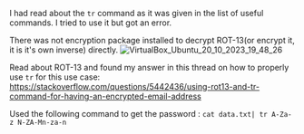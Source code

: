 I had read about the ```tr``` command as it was given in the list of useful commands. I tried to use it but got an error.


There was not encryption package installed to decrypt ROT-13(or encrypt it, it is it's own inverse) directly.
![VirtualBox_Ubuntu_20_10_2023_19_48_26](https://github.com/CoderZonora/overthewire_bandit_writeup/assets/140229408/e005df29-f0d2-43a7-8dbd-7f820f319c9e)


Read about ROT-13 and found my answer in this thread on how to properly use ```tr``` for this use case:
https://stackoverflow.com/questions/5442436/using-rot13-and-tr-command-for-having-an-encrypted-email-address


Used the following command to get the password : ```cat data.txt| tr A-Za-z N-ZA-Mn-za-n```
